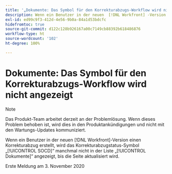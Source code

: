 ```yaml
---
title: '„Dokumente: Das Symbol für den Korrekturabzugs-Workflow wird nicht angezeigt“'
description: Wenn ein Benutzer in der neuen  [!DNL Workfront] -Version einen Korrekturabzug erstellt, wird das Korrekturabzugstatus-Symbol „SOCD“ manchmal nicht in der Liste „Dokumente“ angezeigt, bis die Seite aktualisiert wird.
exl-id: ed99c9f3-412d-4e56-9b0a-84a1d53bdcfc
hidefromtoc: true
source-git-commit: d122c128b926167a00c7149cb88392b618486876
workflow-type: ht
source-wordcount: '102'
ht-degree: 100%

---
```


# Dokumente: Das Symbol für den Korrekturabzugs-Workflow wird nicht angezeigt

>[!NOTE]
>
>Das Produkt-Team arbeitet derzeit an der Problemlösung. Wenn dieses Problem behoben ist, wird dies in den Produktankündigungen und nicht mit den Wartungs-Updates kommuniziert.

Wenn ein Benutzer in der neuen [!DNL Workfront]-Version einen Korrekturabzug erstellt, wird das Korrekturabzugstatus-Symbol „[!UICONTROL SOCD]“ manchmal nicht in der Liste „[!UICONTROL Dokumente]“ angezeigt, bis die Seite aktualisiert wird.

Erste Meldung am 3. November 2020
